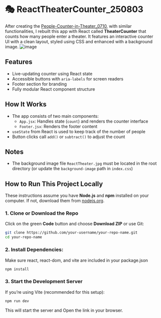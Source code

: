 # 🎭 ReactTheaterCounter_250803
After creating the [People-Counter-in-Theater_0710](https://github.com/michelle5434123/People-Counter-in-Theater_250710), with similar functionalities, I rebuilt this app with React called **TheaterCounter** that counts how many people enter a theater. It features an interactive counter UI with a clean layout, styled using CSS and enhanced with a background image.
![image](https://github.com/user-attachments/assets/a2ab452c-4dcb-4849-ac36-798ca7e47b9c)


## Features
- Live-updating counter using React state
- Accessible buttons with `aria-labels` for screen readers
- Footer section for branding
- Fully modular React component structure


## How It Works
- The app consists of two main components:
  - `App.jsx`: Handles state (`count`) and renders the counter interface
  - `Footer.jsx`: Renders the footer content
- `useState` from React is used to keep track of the number of people
- Button clicks call `add()` or `subtract()` to adjust the count


## Notes
- The background image file `ReactTheater.jpg` must be located in the root directory (or update the `background-image` path in `index.css`)


## How to Run This Project Locally
These instructions assume you have **Node.js** and **npm** installed on your computer. If not, download them from [nodejs.org](https://nodejs.org/).

### 1. Clone or Download the Repo
Click on the green **Code** button and choose **Download ZIP** or use Git:
```bash
git clone https://github.com/your-username/your-repo-name.git
cd your-repo-name
```
### 2. Install Dependencies:
Make sure react, react-dom, and vite are included in your package.json
```bash
npm install
```
### 3. Start the Development Server
If you’re using Vite (recommended for this setup):
```bash
npm run dev
```
This will start the server and Open the link in your browser.


